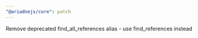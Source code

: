 ```yaml
---
"@ariadnejs/core": patch
---
```


Remove deprecated find_all_references alias - use find_references instead